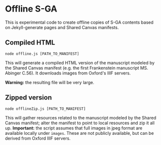 # Offline S-GA

This is experimental code to create offline copies of S-GA contents based on Jekyll-generate pages and Shared Canvas manifests.

## Compiled HTML

`node offline.js [PATH_TO_MANIFEST]`

This will generate a compiled HTML version of the manuscript modeled by the Shared Canvas manifest (e.g. the first Frankenstein manuscript MS. Abinger C.56). It downloads images from Oxford's IIIF servers.

**Warning:** the resulting file will be very large.

## Zipped version

`node offlineZip.js [PATH_TO_MANIFEST]`

This will gather resources related to the manuscript modeled by the Shared Canvas manifest; alter the manifest to point to local resources and zip it all up. **Important:** the script assumes that full images in jpeg format are available locally under `images`. These are not publicly available, but can be derived from Oxford IIIF servers.

